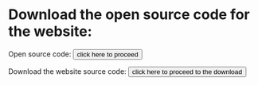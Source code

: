   
  # Download the open source code for the website:
  
  
  Open source code: <a href="https://github.com/LPSOR/LPSOR.github.io"><button type="button">click here to proceed</button></a>
  
  
  Download the website source code: <a href="https://github.com/LPSOR/LPSOR.github.io/archive/MainBranch.zip"><button type="button">click here to proceed to the download</button></a>
